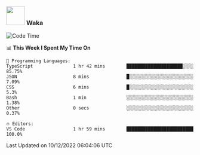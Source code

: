 ### <img src="https://media.giphy.com/media/VgCDAzcKvsR6OM0uWg/giphy.gif" width="50"> Waka

  <!--START_SECTION:waka-->
![Code Time](http://img.shields.io/badge/Code%20Time-1%2C136%20hrs%2014%20mins-blue)

📊 **This Week I Spent My Time On** 

```text
💬 Programming Languages: 
TypeScript               1 hr 42 mins        █████████████████████░░░░   85.75% 
JSON                     8 mins              █░░░░░░░░░░░░░░░░░░░░░░░░   7.09% 
CSS                      6 mins              █░░░░░░░░░░░░░░░░░░░░░░░░   5.3% 
Bash                     1 min               ░░░░░░░░░░░░░░░░░░░░░░░░░   1.38% 
Other                    0 secs              ░░░░░░░░░░░░░░░░░░░░░░░░░   0.37%

🔥 Editors: 
VS Code                  1 hr 59 mins        █████████████████████████   100.0%

```


 Last Updated on 10/12/2022 06:04:06 UTC
<!--END_SECTION:waka-->
